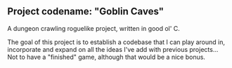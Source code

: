 ## Project codename: "Goblin Caves"

A dungeon crawling roguelike project, written in good ol' C. 

The goal of this project is to establish a codebase that I can play around in,
incorporate and expand on all the ideas I've add with previous projects... Not
to have a "finished" game, although that would be a nice bonus. 
